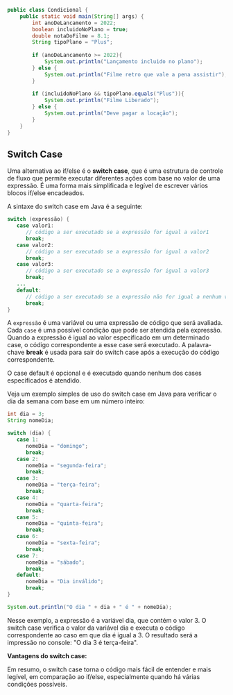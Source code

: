 ```java
public class Condicional {  
    public static void main(String[] args) {  
        int anoDeLancamento = 2022;  
        boolean incluidoNoPlano = true;  
        double notaDoFilme = 8.1;  
        String tipoPlano = "Plus";  
  
        if (anoDeLancamento >= 2022){  
            System.out.println("Lançamento incluido no plano");  
        } else {  
            System.out.println("Filme retro que vale a pena assistir");  
        }  
  
        if (incluidoNoPlano && tipoPlano.equals("Plus")){  
            System.out.println("Filme Liberado");  
        } else {  
            System.out.println("Deve pagar a locação");  
        }  
    }  
}
```

## Switch Case
Uma alternativa ao if/else é o **switch case**, que é uma estrutura de controle de fluxo que permite executar diferentes ações com base no valor de uma expressão. É uma forma mais simplificada e legível de escrever vários blocos if/else encadeados.

A sintaxe do switch case em Java é a seguinte:
```java
switch (expressão) {
   case valor1:
      // código a ser executado se a expressão for igual a valor1
      break;
   case valor2:
      // código a ser executado se a expressão for igual a valor2
      break;
   case valor3:
      // código a ser executado se a expressão for igual a valor3
      break;
   ...
   default:
      // código a ser executado se a expressão não for igual a nenhum valor
      break;
}
```
A `expressão` é uma variável ou uma expressão de código que será avaliada. Cada `case` é uma possível condição que pode ser atendida pela expressão. Quando a expressão é igual ao valor especificado em um determinado case, o código correspondente a esse case será executado. A palavra-chave **break** é usada para sair do switch case após a execução do código correspondente.

O case default é opcional e é executado quando nenhum dos cases especificados é atendido.

Veja um exemplo simples de uso do switch case em Java para verificar o dia da semana com base em um número inteiro:

```java
int dia = 3;
String nomeDia;

switch (dia) {
   case 1:
      nomeDia = "domingo";
      break;
   case 2:
      nomeDia = "segunda-feira";
      break;
   case 3:
      nomeDia = "terça-feira";
      break;
   case 4:
      nomeDia = "quarta-feira";
      break;
   case 5:
      nomeDia = "quinta-feira";
      break;
   case 6:
      nomeDia = "sexta-feira";
      break;
   case 7:
      nomeDia = "sábado";
      break;
   default:
      nomeDia = "Dia inválido";
      break;
}

System.out.println("O dia " + dia + " é " + nomeDia);
```

Nesse exemplo, a expressão é a variável dia, que contém o valor 3. O switch case verifica o valor da variável dia e executa o código correspondente ao caso em que dia é igual a 3. O resultado será a impressão no console: "O dia 3 é terça-feira".

**Vantagens do switch case:**

Em resumo, o switch case torna o código mais fácil de entender e mais legível, em comparação ao if/else, especialmente quando há várias condições possíveis.